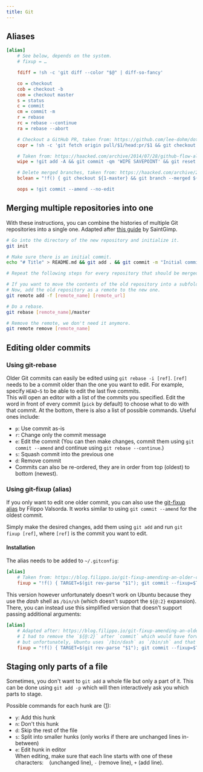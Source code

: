 ```yaml
---
title: Git
---
```


## Aliases

```ini
[alias]
    # See below, depends on the system.
    # fixup = …

    fdiff = !sh -c 'git diff --color "$@" | diff-so-fancy'

    co = checkout
    cob = checkout -b
    com = checkout master
    s = status
    c = commit
    cm = commit -m
    r = rebase
    rc = rebase --continue
    ra = rebase --abort

    # Checkout a GitHub PR, taken from: https://github.com/lee-dohm/dotfiles/blob/8d3c59004154571578c2b32df2cdebb013517630/gitconfig#L8, see: https://github.community/t5/How-to-use-Git-and-GitHub/Checkout-a-branch-from-a-fork/td-p/77
    copr = !sh -c 'git fetch origin pull/$1/head:pr/$1 && git checkout pr/$1' -

    # Taken from: https://haacked.com/archive/2014/07/28/github-flow-aliases/
    wipe = !git add -A && git commit -qm 'WIPE SAVEPOINT' && git reset HEAD~1 --hard

    # Delete merged branches, taken from: https://haacked.com/archive/2014/07/28/github-flow-aliases/
    bclean = "!f() { git checkout ${1-master} && git branch --merged ${1-master} | grep -v " ${1-master}$" | xargs git branch -d; }; f"

    oops = !git commit --amend --no-edit
```

## Merging multiple repositories into one

With these instructions, you can combine the histories of multiple Git repositories into a single one. Adapted after [this guide](https://saintgimp.org/2013/01/22/merging-two-git-repositories-into-one-repository-without-losing-file-history/) by SaintGimp.

```sh
# Go into the directory of the new repository and initialize it.
git init

# Make sure there is an initial commit.
echo "# Title" > README.md && git add . && git commit -m "Initial commit"

# Repeat the following steps for every repository that should be merged into the new one.

# If you want to move the contents of the old repository into a subfolder, do that first (including commiting and pushing that change to the remote).
# Now, add the old repository as a remote to the new one.
git remote add -f [remote_name] [remote_url]

# Do a rebase.
git rebase [remote_name]/master

# Remove the remote, we don't need it anymore.
git remote remove [remote_name]
```

## Editing older commits

### Using git-rebase

Older Git commits can easily be edited using `git rebase -i [ref]`. `[ref]` needs to be a commit older than the one you want to edit. For example, specify `HEAD~5` to be able to edit the last five commits.  
This will open an editor with a list of the commits you specified. Edit the word in front of every commit (`pick` by default) to choose what to do with that commit. At the bottom, there is also a list of possible commands. Useful ones include:

* `p`: Use commit as-is
* `r`: Change only the commit message
* `e`: Edit the commit (You can then make changes, commit them using `git commit --amend` and continue using `git rebase --continue`.)
* `s`: Squash commit into the previous one
* `d`: Remove commit
* Commits can also be re-ordered, they are in order from top (oldest) to bottom (newest).

### Using git-fixup (alias)

If you only want to edit one older commit, you can also use the [git-fixup alias](https://blog.filippo.io/git-fixup-amending-an-older-commit/) by Filippo Valsorda. It works similar to using `git commit --amend` for the oldest commit.

Simply make the desired changes, add them using `git add` and run `git fixup [ref]`, where `[ref]` is the commit you want to edit.

#### Installation

The alias needs to be added to `~/.gitconfig`:

```ini
[alias]
    # Taken from: https://blog.filippo.io/git-fixup-amending-an-older-commit/ (2019-06-22)
    fixup = "!f() { TARGET=$(git rev-parse "$1"); git commit --fixup=$TARGET ${@:2} && EDITOR=true git rebase -i --autostash --autosquash $TARGET^; }; f"
```

This version however unfortunately doesn't work on Ubuntu because they use the *dash* shell as `/bin/sh` (which doesn't support the `${@:2}` expansion). There, you can instead use this simplified version that doesn't support passing additional arguments:

```ini
[alias]
    # Adapted after: https://blog.filippo.io/git-fixup-amending-an-older-commit/ (2019-06-22)
    # I had to remove the `${@:2}` after `commit` which would have forwarded all remaining args to `commit`
    # but unfortunately, Ubuntu uses `/bin/dash` as `/bin/sh` and that doesn't support that expansion. :(
    fixup = "!f() { TARGET=$(git rev-parse "$1"); git commit --fixup=$TARGET && EDITOR=true git rebase -i --autostash --autosquash $TARGET^; }; f"
```

## Staging only parts of a file

Sometimes, you don't want to `git add` a whole file but only a part of it. This can be done using `git add -p` which will then interactively ask you which parts to stage.

Possible commands for each hunk are ([1](https://nuclearsquid.com/writings/git-add/#git-add-patch)):

* `y`: Add this hunk
* `n`: Don't this hunk
* `d`: Skip the rest of the file
* `s`: Split into smaller hunks (only works if there are unchanged lines in-between)
* `e`: Edit hunk in editor  
  When editing, make sure that each line starts with one of these characters: ` ` (unchanged line), `-` (remove line), `+` (add line).
